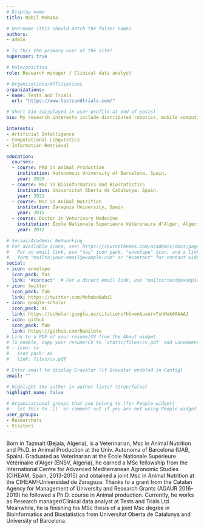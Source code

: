 ```yaml
---
# Display name
title: Nabil Mehaba

# Username (this should match the folder name)
authors:
- admin

# Is this the primary user of the site?
superuser: true

# Role/position
role: Research manager / Clinical data analyst

# Organizations/Affiliations
organizations:
- name: Tests and Trials
  url: "https://www.testsandtrials.com/"

# Short bio (displayed in user profile at end of posts)
bio: My research interests include distributed robotics, mobile computing and programmable matter.

interests:
- Artificial Intelligence
- Computational Linguistics
- Information Retrieval

education:
  courses:
  - course: PhD in Animal Production
    institution: Autonomous University of Barcelona, Spain.
    year: 2020
  - course: MSc in Bioinformatics and Biostatistics
    institution: Universitat Oberta de Catalunya, Spain.
    year: 2021
  - course: Msc in Animal Nutrition 
    institution: Zaragoza University, Spain
    year: 2015
  - course: Doctor in Veterinary Medecine
    institution: École Nationale Supérieure Vétérinaire d'Alger, Algeria. 
    year: 2012

# Social/Academic Networking
# For available icons, see: https://sourcethemes.com/academic/docs/page-builder/#icons
#   For an email link, use "fas" icon pack, "envelope" icon, and a link in the
#   form "mailto:your-email@example.com" or "#contact" for contact widget.
social:
- icon: envelope
  icon_pack: fas
  link: '#contact'  # For a direct email link, use "mailto:test@example.org".
- icon: twitter
  icon_pack: fab
  link: https://twitter.com/MehabaNabil
- icon: google-scholar
  icon_pack: ai
  link: https://scholar.google.es/citations?hl=en&user=TshMok0AAAAJ
- icon: github
  icon_pack: fab
  link: https://github.com/Nabilete
# Link to a PDF of your resume/CV from the About widget.
# To enable, copy your resume/CV to `static/files/cv.pdf` and uncomment the lines below.
# - icon: cv
#   icon_pack: ai
#   link: files/cv.pdf

# Enter email to display Gravatar (if Gravatar enabled in Config)
email: ""

# Highlight the author in author lists? (true/false)
highlight_name: false

# Organizational groups that you belong to (for People widget)
#   Set this to `[]` or comment out if you are not using People widget.
user_groups:
- Researchers
- Visitors
---
```


Born in Tazmalt (Bejaia, Algeria), is a Veterinarian, Msc in Animal  Nutrition and Ph.D. in Animal Production at the Univ. Autonoma of Barcelona (UAB, Spain). Graduated as Veterinarian at the École Nationale Supérieure Vétérinaire d'Alger (ENSV, Algeria), he earned a MSc fellowship from the International Centre for Advanced Mediterranean Agronomic Studies (CIHEAM, Spain, 2013-2015) and obtained a joint Msc in Animal Nutrition at the CIHEAM-Universidad de Zaragoza. Thanks to a grant from the Catalan Agency for Management of University and Research Grants (AGAUR 2016-2019) he followed a Ph.D. course in Animal production. Currently, he works as Research manager/Clinical data analyst at Tests and Trials Ltd. Meanwhile, he is finishing his MSc thesis of a joint Msc degree in Bioinformatics and Biostatistics from Universitat Oberta de Catalunya and University of Barcelona.
